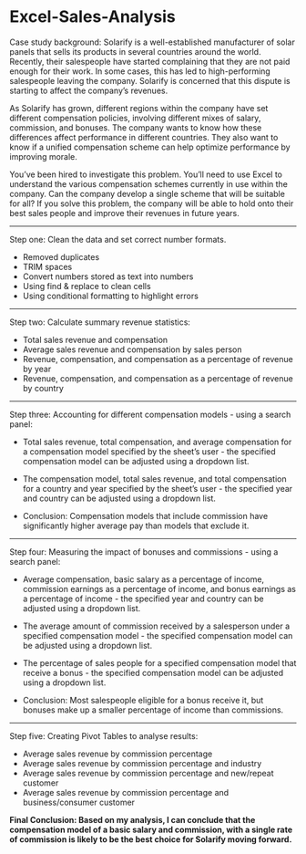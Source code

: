 # Excel-Sales-Analysis

Case study background: 
Solarify is a well-established manufacturer of solar panels that sells its products in several countries around the world. Recently, their salespeople have started complaining that they are not paid enough for their work. In some cases, this has led to high-performing salespeople leaving the company. Solarify is concerned that this dispute is starting to affect the company’s revenues. 

As Solarify has grown, different regions within the company have set different compensation policies, involving different mixes of salary, commission, and bonuses. The company wants to know how these differences affect performance in different countries. They also want to know if a unified compensation scheme can help optimize performance by improving morale.

You’ve been hired to investigate this problem. You’ll need to use Excel to understand the various compensation schemes currently in use within the company. Can the company develop a single scheme that will be suitable for all? If you solve this problem, the company will be able to hold onto their best sales people and improve their revenues in future years.

---------------------------------------------------------------------------------------------------------------------------------------------------------

Step one: Clean the data and set correct number formats.
- Removed duplicates
- TRIM spaces
- Convert numbers stored as text into numbers
- Using find & replace to clean cells
- Using conditional formatting to highlight errors
---------------------------------------------------------------------------------------------------------------------------------------------------------

Step two: Calculate summary revenue statistics: 
- Total sales revenue and compensation
- Average sales revenue and compensation by sales person
- Revenue, compensation, and compensation as a percentage of revenue by year
- Revenue, compensation, and compensation as a percentage of revenue by country
---------------------------------------------------------------------------------------------------------------------------------------------------------

Step three: Accounting for different compensation models - using a search panel:
- Total sales revenue, total compensation, and average compensation for a compensation model specified by the sheet’s user - the specified compensation model can be adjusted using a dropdown list. 
- The compensation model, total sales revenue, and total compensation for a country and year specified by the sheet’s user - the specified year and country can be adjusted using a dropdown list. 

- Conclusion: Compensation models that include commission have significantly higher average pay than models that exclude it.
---------------------------------------------------------------------------------------------------------------------------------------------------------

Step four: Measuring the impact of bonuses and commissions - using a search panel:
- Average compensation, basic salary as a percentage of income, commission earnings as a percentage of income, and bonus earnings as a percentage of income - the specified year and country can be adjusted using a dropdown list. 
- The average amount of commission received by a salesperson under a specified compensation model - the specified compensation model can be adjusted using a dropdown list. 
- The percentage of sales people for a specified compensation model that receive a bonus - the specified compensation model can be adjusted using a dropdown list. 

- Conclusion: Most salespeople eligible for a bonus receive it, but bonuses make up a smaller percentage of income than commissions.
---------------------------------------------------------------------------------------------------------------------------------------------------------

Step five: Creating Pivot Tables to analyse results:
- Average sales revenue by commission percentage
- Average sales revenue by commission percentage and industry
- Average sales revenue by commission percentage and new/repeat customer
- Average sales revenue by commission percentage and business/consumer customer

**Final Conclusion: Based on my analysis, I can conclude that the compensation model of a basic salary and commission, with a single rate of commission is likely to be the best choice for Solarify moving forward.**
